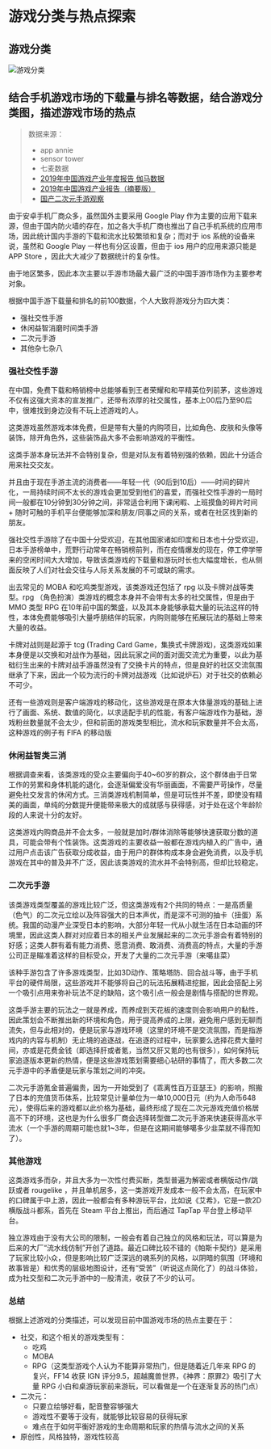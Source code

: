 # 游戏分类与热点探索

## 游戏分类

![游戏分类](./游戏分类.png)

## 结合手机游戏市场的下载量与排名等数据，结合游戏分类图，描述游戏市场的热点

> 数据来源：
> - app annie
> - sensor tower
> - 七麦数据
> - [2019年中国游戏产业年度报告 伽马数据](./2019中国游戏产业年度报告首发_国内2330.2亿%20电竞增16.2%%20-%20焦点图新闻%20-%20伽马数据%20唯一官网.pdf)
> - [2019年中国游戏产业报告（摘要版）](./2019中国年度游戏产业报告%20中国音数协工委.pdf)
> - [国产二次元手游观察](https://space.bilibili.com/179948458)

由于安卓手机厂商众多，虽然国外主要采用 Google Play 作为主要的应用下载来源，但由于国内防火墙的存在，加之各大手机厂商也推出了自己手机系统的应用市场，因此统计国内手游的下载和流水比较繁琐和复杂；而对于 ios 系统的设备来说，虽然和 Google Play 一样也有分区设置，但由于 ios 用户的应用来源只能是 APP Store ，因此大大减少了数据统计的复杂性。

由于地区繁多，因此本次主要以手游市场最大最广泛的中国手游市场作为主要参考对象。

根据中国手游下载量和排名的前100数据，个人大致将游戏分为四大类：
- 强社交性手游
- 休闲益智消磨时间类手游
- 二次元手游
- 其他杂七杂八

### 强社交性手游

在中国，免费下载和畅销榜中总能够看到王者荣耀和和平精英位列前茅，这些游戏不仅有这强大资本的宣发推广，还带有浓厚的社交属性，基本上00后乃至90后中，很难找到身边没有不玩上述游戏的人。

这类游戏虽然游戏本体免费，但是带有大量的内购项目，比如角色、皮肤和头像等装饰，除开角色外，这些装饰品大多不会影响游戏的平衡性。

这类手游本身玩法并不会特别复杂，但是对队友有着特别强的依赖，因此十分适合用来社交交友。

并且由于现在手游主流的消费者——年轻一代（90后到10后）——时间的碎片化，一局持续时间不太长的游戏会更加受到他们的喜爱，而强社交性手游的一局时间一般都在10分钟到30分钟之间，非常适合利用下课闲暇、上班摸鱼的碎片时间 + 随时可触的手机平台便能够加深和朋友/同事之间的关系，或者在社区找到新的朋友。

强社交性手游除了在中国十分受欢迎，在其他国家诸如印度和日本也十分受欢迎，日本手游榜单中，荒野行动常年在畅销榜前列，而在疫情爆发的现在，停工停学带来的空闲时间大大增加，导致该类游戏的下载量和游玩时长也大幅度增长，也从侧面反映了人们对社会交往与人际关系发展的不可或缺的需求。

出去常见的 MOBA 和吃鸡类型游戏，该类游戏还包括了 rpg 以及卡牌对战等类型。rpg （角色扮演）类游戏的概念本身并不会带有太多的社交属性，但是由于 MMO 类型 RPG 在10年前中国的繁盛，以及其本身能够承载大量的玩法这样的特性，本体免费能够吸引大量呼朋结伴的玩家，内购则能够在拓展玩法的基础上带来大量的收益。

卡牌对战则是起源于 tcg (Trading Card Game，集换式卡牌游戏)，这类游戏如果本身便是以交换和对战作为基础，因此玩家之间的面对面交流尤为重要，以此为基础衍生出来的卡牌对战手游虽然没有了交换卡片的特点，但是良好的社区交流氛围继承了下来，因此一个较为流行的卡牌对战游戏（比如说炉石）对于社交的依赖必不可少。

还有一些游戏则是客户端游戏的移动化，这些游戏是在原本大体量游戏的基础上进行了画面、系统、数值的简化，以求适配手机的性能，有客户端游戏作为基础，游戏粉丝数量就不会太少，但和前面的游戏类型相比，流水和玩家数量并不会太高，这种游戏的例子有 FIFA 的移动版

### 休闲益智类三消

根据调查来看，该类游戏的受众主要偏向于40~60岁的群众，这个群体由于日常工作的劳累和身体机能的退化，会逐渐偏爱没有华丽画面，不需要严苛操作，尽量避免社交发言的休闲方式。三消类游戏机制简单，但是可玩性并不差，即使没有精美的画面，单纯的分数提升便能带来极大的成就感与获得感，对于处在这个年龄阶段的人来说十分的友好。

这类游戏内购商品并不会太多，一般就是加时/群体消除等能够快速获取分数的道具，可能会带有个性装饰。这类游戏的主要收益一般都在游戏内植入的广告中，通过用户点击该广告获取分成收益，由于用户的群体构成本身会避免消费，以及手机游戏在其中的普及并不广泛，因此该类游戏的流水并不会特别高，但却比较稳定。

### 二次元手游

该类游戏类型覆盖的游戏比较广泛，但这类游戏有2个共同的特点：一是高质量（色气）的二次元立绘以及阵容强大的日本声优，而是深不可测的抽卡（扭蛋）系统。我国的动漫产业深受日本的影响，大部分年轻一代从小就生活在日本动画的环境里，因此这类人群对对应着日本的相关产业发展起来的二次元手游会有着特别的好感；这类人群有着有能力消费、愿意消费、敢消费、消费高的特点，大量的手游公司正是瞄准着这样的目标受众，开发了大量的二次元手游（来噶韭菜）

该种手游包含了许多游戏类型，比如3D动作、策略塔防、回合战斗等，由于手机平台的硬件局限，这些游戏并不能够将自己的玩法拓展精进挖掘，因此会搭配上另一个吸引点用来弥补玩法不足的缺陷，这个吸引点一般会是剧情与搭配的世界观。

这类手游主要的玩法之一就是养成，而养成到天花板的速度则会影响用户的黏性，因此策划会不断推出新的环境和角色，用于提高养成的上限，避免用户感到无聊而流失，但与此相对的，便是玩家与游戏环境（这里的环境不是交流氛围，而是指游戏内的内容与机制）无止境的追逐战，在追逐的过程中，玩家要么选择花费大量时间，亦或是花费金钱（即选择肝或者氪，当然又肝又氪的也有很多），如何保持玩家追逐版本更新的热情，便是这些游戏策划需要细心钻研的事情了，而大多数二次元手游中的矛盾便是玩家与策划之间的冲突。

二次元手游氪金普遍偏贵，因为一开始受到了《乖离性百万亚瑟王》的影响，照搬了日本的充值货币体系，比较常见计量单位为一单10,000日元（约为人命币648元），使得后来的游戏都以此价格为基础，最终形成了现在二次元游戏充值价格居高不下的环境，这也是为什么很多厂商会选择转型做二次元手游来快速获得高水平流水（一个手游的周期可能也就1~3年，但是在这期间能够噶多少韭菜就不得而知了）。

### 其他游戏

这类游戏多而杂，并且大多为一次性付费买断，类型普遍为解密或者横版动作/跳跃或者 rougelike ，并且单机居多，这一类游戏开发成本一般不会太高，在玩家中的口碑属于中上游，因此一般都会有多种游玩平台，比如说《艾希》，它是一款2D横版战斗都系，首先在 Steam 平台上推出，而后通过 TapTap 平台登上移动平台。

独立游戏由于没有大公司的限制，一般会有着自己独立的风格和玩法，可以算是为后来的大厂“流水线仿制”开创了道路。最近口碑比较不错的《帕斯卡契约》是采用了玩家比较小众，但是影响比较广泛深远的魂系列的风格，以阴暗的氛围（环境和故事皆是）和优秀的层级地图设计，还有“受苦”（听说这点简化了）的战斗体验，成为社交型和二次元手游中的一股清流，收获了不少的认可。

### 总结

根据上述游戏的分类描述，可以发现目前中国游戏市场的热点主要在于：
- 社交，和这个相关的游戏类型有：
  - 吃鸡
  - MOBA
  - RPG（这类型游戏个人认为不能算非常热门，但是随着近几年来 RPG 的复兴，FF14 收获 IGN 评分9.5，超越魔兽世界，《神界：原罪2》吸引了大量 RPG 小白和桌游玩家前来游玩，可以看做是一个在逐渐复苏的热门点）
- 二次元：
  - 只要立绘够好看，配音整容够强大
  - 游戏性不要等于没有，就能够比较容易的获得玩家
  - 难点在于如何平衡好游戏的生命周期和玩家的热情与流水之间的关系
- 原创性，风格独特，游戏性较高